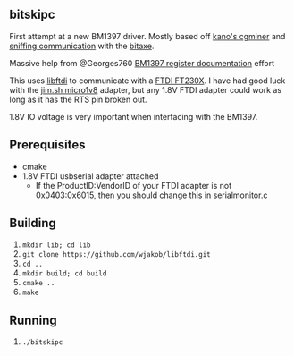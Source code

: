 ## bitskipc
First attempt at a new BM1397 driver. Mostly based off [kano's cgminer](https://github.com/kanoi/cgminer) and [sniffing communication](bm1397_protocol.md) with the [bitaxe](https://github.com/skot/bitaxe).

Massive help from @Georges760 [BM1397 register documentation](https://github.com/skot/BM1397/blob/master/registers.md) effort

This uses [libftdi](https://www.intra2net.com/en/developer/libftdi/) to communicate with a [FTDI FT230X](https://ftdichip.com/products/ft230xq/). I have had good luck with the [jim.sh micro1v8](https://jim.sh/1v8/) adapter, but any 1.8V FTDI adapter could work as long as it has the RTS pin broken out.

1.8V IO voltage is very important when interfacing with the BM1397.

## Prerequisites
- cmake
- 1.8V FTDI usbserial adapter attached
    - If the ProductID:VendorID of your FTDI adapter is not 0x0403:0x6015, then you should change this in serialmonitor.c

## Building
1. `mkdir lib; cd lib`
2. `git clone https://github.com/wjakob/libftdi.git`
3. `cd ..`
4. `mkdir build; cd build`
5. `cmake ..`
6. `make`

## Running
1. `./bitskipc`
